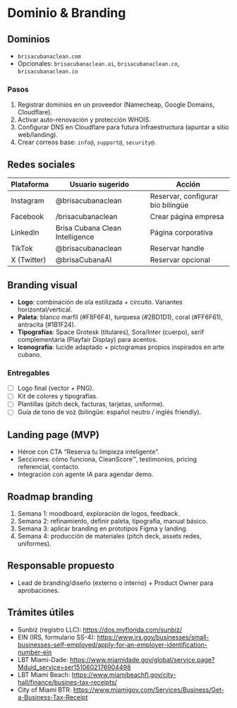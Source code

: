 # Dominio & Branding

## Dominios
- `brisacubanaclean.com`
- Opcionales: `brisacubanaclean.ai`, `brisacubanaclean.co`, `brisacubanaclean.io`

### Pasos
1. Registrar dominios en un proveedor (Namecheap, Google Domains, Cloudflare).
2. Activar auto-renovación y protección WHOIS.
3. Configurar DNS en Cloudflare para futura infraestructura (apuntar a sitio web/landing).
4. Crear correos base: `info@`, `support@`, `security@`.

## Redes sociales
| Plataforma | Usuario sugerido | Acción |
|------------|------------------|--------|
| Instagram | @brisacubanaclean | Reservar, configurar bio bilingüe |
| Facebook | /brisacubanaclean | Crear página empresa |
| LinkedIn | Brisa Cubana Clean Intelligence | Página corporativa |
| TikTok | @brisacubanaclean | Reservar handle |
| X (Twitter) | @brisaCubanaAI | Reservar opcional |

## Branding visual
- **Logo**: combinación de ola estilizada + circuito. Variantes horizontal/vertical. 
- **Paleta**: blanco marfil (#F8F6F4), turquesa (#2BD1D1), coral (#FF6F61), antracita (#1B1F24).
- **Tipografías**: Space Grotesk (titulares), Sora/Inter (cuerpo), serif complementaria (Playfair Display) para acentos.
- **Iconografía**: lucide adaptado + pictogramas propios inspirados en arte cubano.

### Entregables
- [ ] Logo final (vector + PNG).
- [ ] Kit de colores y tipografías.
- [ ] Plantillas (pitch deck, facturas, tarjetas, uniforme).
- [ ] Guía de tono de voz (bilingüe: español neutro / inglés friendly).

## Landing page (MVP)
- Héroe con CTA “Reserva tu limpieza inteligente”.
- Secciones: cómo funciona, CleanScore™, testimonios, pricing referencial, contacto.
- Integración con agente IA para agendar demo.

## Roadmap branding
1. Semana 1: moodboard, exploración de logos, feedback.
2. Semana 2: refinamiento, definir paleta, tipografía, manual básico.
3. Semana 3: aplicar branding en prototipos Figma y landing.
4. Semana 4: producción de materiales (pitch deck, assets redes, uniformes).

## Responsable propuesto
- Lead de branding/diseño (externo o interno) + Product Owner para aprobaciones.


## Trámites útiles
- Sunbiz (registro LLC): https://dos.myflorida.com/sunbiz/
- EIN (IRS, formulario SS-4): https://www.irs.gov/businesses/small-businesses-self-employed/apply-for-an-employer-identification-number-ein
- LBT Miami-Dade: https://www.miamidade.gov/global/service.page?Mduid_service=ser1510602176904498
- LBT Miami Beach: https://www.miamibeachfl.gov/city-hall/finance/busines-tax-receipts/
- City of Miami BTR: https://www.miamigov.com/Services/Business/Get-a-Business-Tax-Receipt

